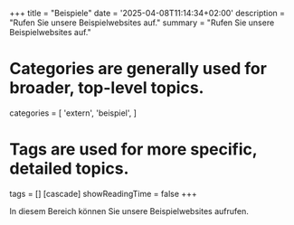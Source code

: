 +++
title = "Beispiele"
date = '2025-04-08T11:14:34+02:00'
description = "Rufen Sie unsere Beispielwebsites auf."
summary = "Rufen Sie unsere Beispielwebsites auf."
# Categories are generally used for broader, top-level topics.
categories = [
 'extern',
 'beispiel',
]
# Tags are used for more specific, detailed topics.
tags = []
[cascade]
showReadingTime = false
+++

In diesem Bereich können Sie unsere Beispielwebsites aufrufen.
